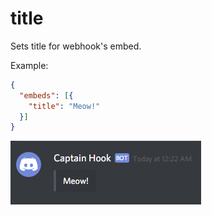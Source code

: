 # title

Sets title for webhook's embed.

Example:

```json
{
  "embeds": [{
    "title": "Meow!"
  }]
}
```

![title example](../../img/structure/embed/title.png)
